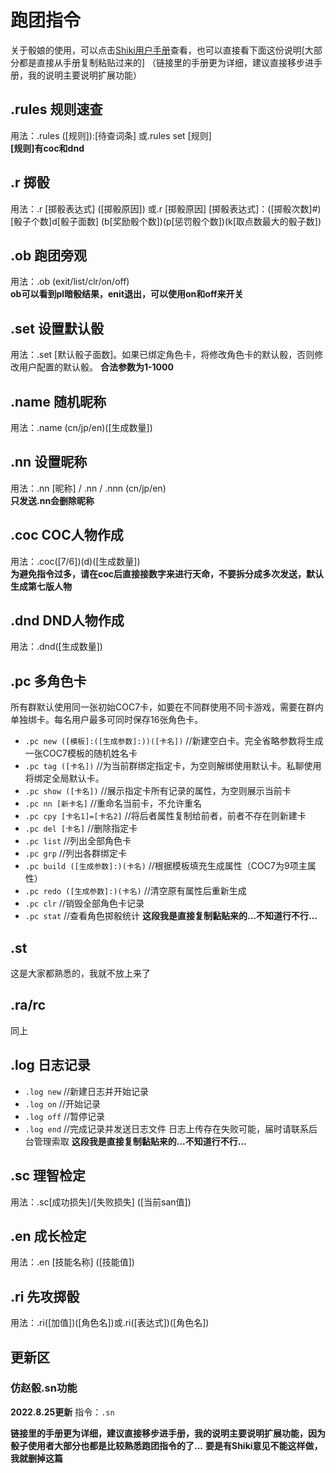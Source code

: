 # 跑团指令
关于骰娘的使用，可以点击[Shiki用户手册](https://v2docs.kokona.tech/zh/latest/User_Manual.html)查看，也可以直接看下面这份说明[大部分都是直接从手册复制粘贴过来的] （链接里的手册更为详细，建议直接移步进手册，我的说明主要说明扩展功能）  
## .rules 规则速查
用法：.rules ([规则]):[待查词条] 或.rules set [规则]  
**[规则]有coc和dnd**  
## .r 掷骰  
用法：.r [掷骰表达式] ([掷骰原因]) 或.r [掷骰原因] [掷骰表达式]：([掷骰次数]#)[骰子个数]d[骰子面数] (b[奖励骰个数])(p[惩罚骰个数])(k[取点数最大的骰子数])  
## .ob 跑团旁观  
用法：.ob (exit/list/clr/on/off)  
**ob可以看到pl暗骰结果，enit退出，可以使用on和off来开关**
## .set 设置默认骰
用法：.set [默认骰子面数]。如果已绑定角色卡，将修改角色卡的默认骰，否则修改用户配置的默认骰。
**合法参数为1-1000**  
## .name 随机昵称
用法：.name (cn/jp/en)([生成数量])  
## .nn 设置昵称
用法：.nn [昵称] / .nn / .nnn (cn/jp/en)  
**只发送.nn会删除昵称**  
## .coc COC人物作成
用法：.coc([7/6])(d)([生成数量])  
**为避免指令过多，请在coc后直接接数字来进行天命，不要拆分成多次发送，默认生成第七版人物**
## .dnd DND人物作成
用法：.dnd([生成数量])
## .pc 多角色卡
所有群默认使用同一张初始COC7卡，如要在不同群使用不同卡游戏，需要在群内单独绑卡。每名用户最多可同时保存16张角色卡。
- `.pc new ([模板]:([生成参数]:))([卡名])` //新建空白卡。完全省略参数将生成一张COC7模板的随机姓名卡
- `.pc tag ([卡名])` //为当前群绑定指定卡，为空则解绑使用默认卡。私聊使用将绑定全局默认卡。
- `.pc show ([卡名])` //展示指定卡所有记录的属性，为空则展示当前卡
- `.pc nn [新卡名]` //重命名当前卡，不允许重名
- `.pc cpy [卡名1]=[卡名2]` //将后者属性复制给前者，前者不存在则新建卡
- `.pc del [卡名]` //删除指定卡
- `.pc list` //列出全部角色卡
- `.pc grp` //列出各群绑定卡
- `.pc build ([生成参数]:)(卡名)` //根据模板填充生成属性（COC7为9项主属性）
- `.pc redo ([生成参数]:)(卡名)` //清空原有属性后重新生成
- `.pc clr` //销毁全部角色卡记录
- `.pc stat` //查看角色掷骰统计
**这段我是直接复制黏贴来的...不知道行不行...**
## .st
这是大家都熟悉的，我就不放上来了
## .ra/rc
同上
## .log 日志记录
- `.log new`  //新建日志并开始记录
- `.log on`  //开始记录
- `.log off`  //暂停记录
- `.log end`  //完成记录并发送日志文件
  日志上传存在失败可能，届时请联系后台管理索取
  **这段我是直接复制黏贴来的...不知道行不行...**
 ## .sc 理智检定
用法：.sc[成功损失]/[失败损失] ([当前san值])
## .en 成长检定
用法：.en [技能名称] ([技能值])
## .ri 先攻掷骰
用法：.ri([加值])([角色名])或.ri([表达式])([角色名])

## 更新区
### 仿赵骰.sn功能
**2022.8.25更新**
指令：`.sn`

**链接里的手册更为详细，建议直接移步进手册，我的说明主要说明扩展功能，因为骰子使用者大部分也都是比较熟悉跑团指令的了...**
**要是有Shiki意见不能这样做，我就删掉这篇**
